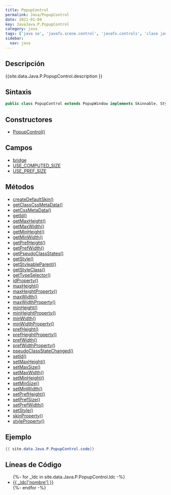 ```yaml
---
title: PopupControl
permalink: Java/PopupControl
date: 2021-01-04
key: JavaJava.P.PopupControl
category: java
tags: ['java se', 'javafx.scene.control', 'javafx.controls', 'clase java', 'JavaFX 2.0']
sidebar: 
  nav: java
---
```


## Descripción
{{site.data.Java.P.PopupControl.description }}

## Sintaxis
~~~java
public class PopupControl extends PopupWindow implements Skinnable, Styleable
~~~

## Constructores
* [PopupControl()](/Java/PopupControl/PopupControl/)

## Campos
* [bridge](/Java/PopupControl/bridge)
* [USE_COMPUTED_SIZE](/Java/PopupControl/USE_COMPUTED_SIZE)
* [USE_PREF_SIZE](/Java/PopupControl/USE_PREF_SIZE)

## Métodos
* [createDefaultSkin()](/Java/PopupControl/createDefaultSkin)
* [getClassCssMetaData()](/Java/PopupControl/getClassCssMetaData)
* [getCssMetaData()](/Java/PopupControl/getCssMetaData)
* [getId()](/Java/PopupControl/getId)
* [getMaxHeight()](/Java/PopupControl/getMaxHeight)
* [getMaxWidth()](/Java/PopupControl/getMaxWidth)
* [getMinHeight()](/Java/PopupControl/getMinHeight)
* [getMinWidth()](/Java/PopupControl/getMinWidth)
* [getPrefHeight()](/Java/PopupControl/getPrefHeight)
* [getPrefWidth()](/Java/PopupControl/getPrefWidth)
* [getPseudoClassStates()](/Java/PopupControl/getPseudoClassStates)
* [getStyle()](/Java/PopupControl/getStyle)
* [getStyleableParent()](/Java/PopupControl/getStyleableParent)
* [getStyleClass()](/Java/PopupControl/getStyleClass)
* [getTypeSelector()](/Java/PopupControl/getTypeSelector)
* [idProperty()](/Java/PopupControl/idProperty)
* [maxHeight()](/Java/PopupControl/maxHeight)
* [maxHeightProperty()](/Java/PopupControl/maxHeightProperty)
* [maxWidth()](/Java/PopupControl/maxWidth)
* [maxWidthProperty()](/Java/PopupControl/maxWidthProperty)
* [minHeight()](/Java/PopupControl/minHeight)
* [minHeightProperty()](/Java/PopupControl/minHeightProperty)
* [minWidth()](/Java/PopupControl/minWidth)
* [minWidthProperty()](/Java/PopupControl/minWidthProperty)
* [prefHeight()](/Java/PopupControl/prefHeight)
* [prefHeightProperty()](/Java/PopupControl/prefHeightProperty)
* [prefWidth()](/Java/PopupControl/prefWidth)
* [prefWidthProperty()](/Java/PopupControl/prefWidthProperty)
* [pseudoClassStateChanged()](/Java/PopupControl/pseudoClassStateChanged)
* [setId()](/Java/PopupControl/setId)
* [setMaxHeight()](/Java/PopupControl/setMaxHeight)
* [setMaxSize()](/Java/PopupControl/setMaxSize)
* [setMaxWidth()](/Java/PopupControl/setMaxWidth)
* [setMinHeight()](/Java/PopupControl/setMinHeight)
* [setMinSize()](/Java/PopupControl/setMinSize)
* [setMinWidth()](/Java/PopupControl/setMinWidth)
* [setPrefHeight()](/Java/PopupControl/setPrefHeight)
* [setPrefSize()](/Java/PopupControl/setPrefSize)
* [setPrefWidth()](/Java/PopupControl/setPrefWidth)
* [setStyle()](/Java/PopupControl/setStyle)
* [skinProperty()](/Java/PopupControl/skinProperty)
* [styleProperty()](/Java/PopupControl/styleProperty)

## Ejemplo
~~~java
{{ site.data.Java.P.PopupControl.code}}
~~~

## Líneas de Código
<ul>
{%- for _ldc in site.data.Java.P.PopupControl.ldc -%}
   <li>
       <a href="{{_ldc['url'] }}">{{ _ldc['nombre'] }}</a>
   </li>
{%- endfor -%}
</ul>
